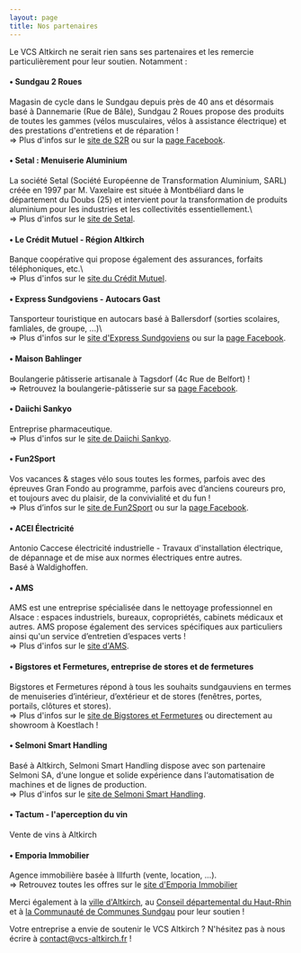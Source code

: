 ```yaml
---
layout: page
title: Nos partenaires
---
```



Le VCS Altkirch ne serait rien sans ses partenaires et les remercie particulièrement pour leur soutien. Notamment :

#### • Sundgau 2 Roues

Magasin de cycle dans le Sundgau depuis près de 40 ans et désormais basé à Dannemarie (Rue de Bâle), Sundgau 2 Roues propose des produits de toutes les gammes (vélos musculaires, vélos à assistance électrique) et des prestations d'entretiens et de réparation !\
=> Plus d'infos sur le [site de S2R](https://www.sundgau2roues.fr/) ou sur la [page Facebook](https://www.facebook.com/Sundgau2Roues).

#### • Setal : Menuiserie Aluminium

La société Setal (Société Européenne de Transformation Aluminium, SARL) créée en 1997 par M. Vaxelaire est située à Montbéliard dans le département du Doubs (25) et intervient pour la transformation de produits aluminium pour les industries et les collectivités essentiellement.\  
=> Plus d'infos sur le [site de Setal](http://www.setal.eu).

#### • Le Crédit Mutuel - Région Altkirch

Banque coopérative qui propose également des assurances, forfaits téléphoniques, etc.\  
=> Plus d'infos sur le [site du Crédit Mutuel](http://www.credit-mutuel.fr).

#### • Express Sundgoviens - Autocars Gast

Tansporteur touristique en autocars basé à Ballersdorf (sorties scolaires, famliales, de groupe, ...)\  
=> Plus d'infos sur le [site d'Express Sundgoviens](http://www.express-sundgoviens.info) ou sur la [page Facebook](https://www.facebook.com/Express-Sundgoviens-486717881526026/).

#### • Maison Bahlinger

Boulangerie pâtisserie artisanale à Tagsdorf (4c Rue de Belfort) !\
=> Retrouvez la boulangerie-pâtisserie sur sa [page Facebook](https://www.facebook.com/bahlingertagsdorf/).

#### • Daiichi Sankyo

Entreprise pharmaceutique.  
=> Plus d'infos sur le [site de Daiichi Sankyo](http://www.daiichi-sankyo.fr).

#### • Fun2Sport

Vos vacances & stages vélo sous toutes les formes, parfois avec des épreuves Gran Fondo au programme, parfois avec d’anciens coureurs pro, et toujours avec du plaisir, de la convivialité et du fun !\
=> Plus d’infos sur le [site de Fun2Sport](http://www.fun2sport.fr/) ou sur la [page Facebook](https://www.facebook.com/alain.lamy.fun2sport.fr/).

#### • ACEI Électricité

Antonio Caccese électricité industrielle - Travaux d'installation électrique, de dépannage et de mise aux normes électriques entre autres.  
Basé à Waldighoffen.



#### • AMS

AMS est une entreprise spécialisée dans le nettoyage professionnel en Alsace : espaces industriels, bureaux, copropriétés, cabinets médicaux et autres. AMS propose également des services spécifiques aux particuliers ainsi qu'un service d’entretien d’espaces verts !\
=> Plus d'infos sur le [site d'AMS](https://ams.alsace/).

#### • Bigstores et Fermetures, entreprise de stores et de fermetures

Bigstores et Fermetures répond à tous les souhaits sundgauviens en termes de menuiseries d’intérieur, d’extérieur et de stores (fenêtres, portes, portails, clôtures et stores).\
=> Plus d'infos sur le [site de Bigstores et Fermetures](https://www.bigstores-fermetures.com/) ou directement au showroom à Koestlach !

#### • Selmoni Smart Handling

Basé à Altkirch, Selmoni Smart Handling dispose avec son partenaire Selmoni SA, d‘une longue et solide expérience dans l‘automatisation de machines et de lignes de production.\
=> Plus d'infos sur le [site de Selmoni Smart Handling](https://www.selmoni-sh.fr/fr/accueil/).

#### • Tactum - l'aperception du vin

Vente de vins à Altkirch 

#### • Emporia Immobilier

Agence immobilière basée à Illfurth (vente, location, ...).\
=> Retrouvez toutes les offres sur le [site d'Emporia Immobilier](https://www.emporia-immobilier.com/)

Merci également à la [ville d'Altkirch](http://www.mairie-altkirch.fr), au [Conseil départemental du Haut-Rhin](https://www.haut-rhin.fr/) et à [la Communauté de Communes Sundgau](https://www.cc-sundgau.fr/) pour leur soutien !

Votre entreprise a envie de soutenir le VCS Altkirch ? N'hésitez pas à nous écrire à [contact@vcs-altkirch.fr](mailto:contact@vcs-altkirch.fr) !





